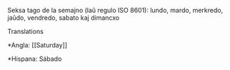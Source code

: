 Seksa tago de la semajno (laû regulo ISO 8601): lundo, mardo, merkredo, jaûdo, vendredo, sabato kaj dimancxo

Translations

*Angla: [[Saturday]]

*Hispana: Sábado